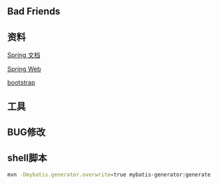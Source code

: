 ## Bad Friends

## 资料
[Spring 文档](https://spring.io/guides)

[Spring Web](https://spring.io/guides/gs/serving-web-content)

[bootstrap](https://v3.bootcss.com/getting-started)

## 工具

## BUG修改

## shell脚本
```bash
mvn -Dmybatis.generator.overwrite=true mybatis-generator:generate
